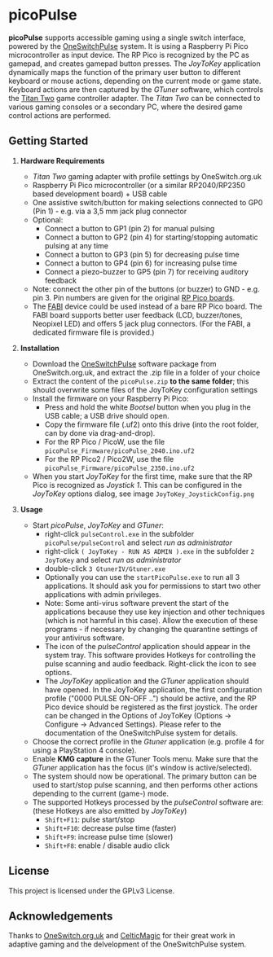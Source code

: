 # picoPulse

**picoPulse** supports accessible gaming using a single switch interface, powered by the [OneSwitchPulse](https://oneswitch.org.uk/page/one-switch-pulse) system. It is using a Raspberry Pi Pico microcontroller as input device. The RP Pico is recognized by the PC as gamepad, and creates gamepad button presses. The _JoyToKey_ application dynamically maps the function of the primary user button to different keyboard or mouse actions, depending on the current mode or game state. Keyboard actions are then captured by the _GTuner_ software, which controls the [Titan Two](https://www.consoletuner.com/products/titan-two/) game controller adapter. The _Titan Two_ can be connected to various gaming consoles or a secondary PC, where the desired game control actions are performed.


## Getting Started

1. **Hardware Requirements**
    - _Titan Two_ gaming adapter with profile settings by OneSwitch.org.uk
    - Raspberry Pi Pico microcontroller (or a similar RP2040/RP2350 based development board) + USB cable
    - One assistive switch/button for making selections connected to GP0 (Pin 1) - e.g. via a 3,5 mm jack plug connector 
    - Optional: 
        - Connect a button to GP1 (pin 2) for manual pulsing
        - Connect a button to GP2 (pin 4) for starting/stopping automatic pulsing at any time
        - Connect a button to GP3 (pin 5) for decreasing pulse time  
        - Connect a button to GP4 (pin 6) for increasing pulse time
        - Connect a piezo-buzzer to GP5 (pin 7) for receiving auditory feedback
    - Note: connect the other pin of the buttons (or buzzer) to GND - e.g. pin 3. Pin numbers are given for the original [RP Pico boards](https://docs.micropython.org/en/latest/_images/pico_pinout.png).
    - The [FABI](https://github.com/asterics/FABI) device could be used instead of a bare RP Pico board. The FABI board supports better user feedback (LCD, buzzer/tones, Neopixel LED) and offers 5 jack plug connectors. (For the FABI, a dedicated firmware file is provided.)

2. **Installation**
    - Download the [OneSwitchPulse](https://oneswitch.org.uk/page/one-switch-pulse) software package from OneSwitch.org.uk, and extract the .zip file in a folder of your choice
    - Extract the content of the `picoPulse.zip` **to the same folder**; this should overwrite some files of the JoyToKey configuration settings
    - Install the firmware on your Raspberry Pi Pico:
        - Press and hold the white _Bootsel_ button when you plug in the USB cable; a USB drive should open.
        - Copy the firmware file (.uf2) onto this drive (into the root folder, can by done via drag-and-drop).
        - For the RP Pico / PicoW, use the file `picoPulse_Firmware/picoPulse_2040.ino.uf2`
        - For the RP Pico2 / Pico2W, use the file `picoPulse_Firmware/picoPulse_2350.ino.uf2`
	- When you start _JoyToKey_ for the first time, make sure that the RP Pico is recognized as _Joystick 1_. This can be configured in the _JoyToKey_ options dialog, see image `JoyToKey_JoystickConfig.png`

3. **Usage**
    - Start _picoPulse_, _JoyToKey_ and _GTuner_:
        - right-click `pulseControl.exe` in the subfolder `picoPulse/pulseControl` and select _run as administrator_
        - right-click `( JoyToKey - RUN AS ADMIN ).exe` in the subfolder `2 JoyToKey` and select _run as administrator_
		- double-click `3 GtunerIV/Gtuner.exe`
        - Optionally you can use the `startPicoPulse.exe` to run all 3 applications. It should ask you for permissions to start two other applications with admin privileges.
        - Note: Some anti-virus software prevent the start of the applications because they use key injection and other techniques (which is not harmful in this case). Allow the execution of these programs - if necessary by changing the quarantine settings of your antivirus software.
        - The icon of the _pulseControl_ application should appear in the system tray. This software provides Hotkeys for controlling the pulse scanning and audio feedback. Right-click the icon to see options. 
        - The _JoyToKey_ application and the _GTuner_ application should have opened. In the JoyToKey application, the first configuration profile ("0000 PULSE ON-OFF ..") should be active, and the RP Pico device should be registered as the first joystick. The order can be changed in the Options of JoyToKey (Options -> Configure -> Advanced Settings). Please refer to the documentation of the OneSwitchPulse system for details.  
    - Choose the correct profile in the _Gtuner_ application (e.g. profile 4 for using a PlayStation 4 console).
    - Enable **KMG capture** in the GTuner Tools menu. Make sure that the _GTuner_ application has the focus (it's window is active/selected).
    - The system should now be operational. The primary button can be used to start/stop pulse scanning, and then performs other actions depending to the current (game-) mode.
    - The supported Hotkeys processed by the _pulseControl_ software are: (these Hotkeys are also emitted by _JoyToKey_)
        - `Shift+F11`: pulse start/stop
        - `Shift+F10`: decrease pulse time (faster)
        - `Shift+F9`: increase pulse time (slower)
        - `Shift+F8`: enable / disable audio click

## License

This project is licensed under the GPLv3 License.

## Acknowledgements

Thanks to [OneSwitch.org.uk](https://OneSwitch.org.uk) and [CelticMagic](https://celticmagic.org) for their great work in adaptive gaming and the delvelopment of the OneSwitchPulse system.
